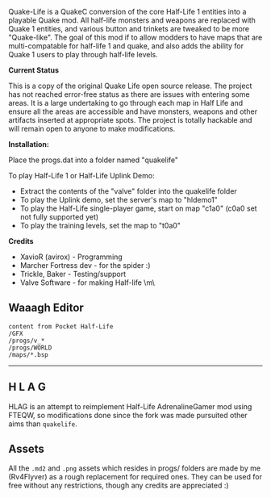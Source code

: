 Quake-Life is a QuakeC conversion of the core Half-Life 1 entities into 
a playable Quake mod. All half-life monsters and weapons are replaced 
with Quake 1 entities, and various button and trinkets are tweaked to be 
more "Quake-like". The goal of this mod if to allow modders to have
maps that are multi-compatable for half-life 1 and quake, and also adds 
the ability for Quake 1 users to play through half-life levels.

**Current Status**

This is a copy of the original Quake Life open source release. The 
project has not reached error-free status as there are issues 
with entering some areas. It is a large undertaking to go through each 
map in Half Life and ensure all the areas are accessible and have monsters, 
weapons and other artifacts inserted at appropriate spots. The project 
is totally hackable and will remain open to anyone to make 
modifications.


**Installation:**

Place the progs.dat into a folder named "quakelife"

To play Half-Life 1 or Half-Life Uplink Demo:

* Extract the contents of the "valve" folder into the quakelife folder
* To play the Uplink demo, set the server's map to "hldemo1"
* To play the Half-Life single-player game, start on map "c1a0" (c0a0 
set 
not fully supported yet)
* To play the training levels, set the map to "t0a0"

**Credits**

* XavioR (avirox) - Programming
* Marcher Fortress dev - for the spider :)
* Trickle, Baker - Testing/support
* Valve Software - for making Half-life \m\

## Waaagh Editor 
	content from Pocket Half-Life
	/GFX
	/progs/v_*
	/progs/WORLD
	/maps/*.bsp

-----------------------------------------------------------
H L A G
-----------------------------------------------------------
HLAG is an attempt to reimplement Half-Life AdrenalineGamer
mod using FTEQW, so modifications done since the fork was 
made pursuited other aims than `quakelife`.
## Assets
All the `.md2` and `.png` assets which resides in progs/
folders are made by me (Rv4Flyver) as a rough replacement
for required ones. They can be used for free without any
restrictions, though any credits are appreciated :)